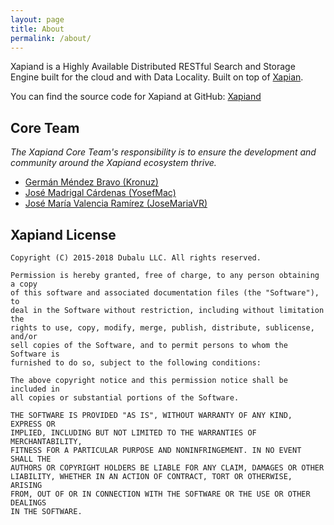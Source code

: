 ```yaml
---
layout: page
title: About
permalink: /about/
---
```


Xapiand is a Highly Available Distributed RESTful Search and Storage Engine
built for the cloud and with Data Locality. Built on top of [Xapian].

You can find the source code for Xapiand at GitHub:
[Xapiand][xapiand-organization]

[Xapian]: https://xapian.org
[Xapiand-organization]: https://github.com/Kronuz/Xapiand


## Core Team

*The Xapiand Core Team's responsibility is to ensure the development and
community around the Xapiand ecosystem thrive.*

* <a href="https://twitter.com/germbravo">Germán Méndez Bravo (Kronuz)</a>
* <a href="#">José Madrigal Cárdenas (YosefMac)</a>
* <a href="#">José María Valencia Ramírez (JoseMariaVR)</a>


## Xapiand License

```plain
Copyright (C) 2015-2018 Dubalu LLC. All rights reserved.

Permission is hereby granted, free of charge, to any person obtaining a copy
of this software and associated documentation files (the "Software"), to
deal in the Software without restriction, including without limitation the
rights to use, copy, modify, merge, publish, distribute, sublicense, and/or
sell copies of the Software, and to permit persons to whom the Software is
furnished to do so, subject to the following conditions:

The above copyright notice and this permission notice shall be included in
all copies or substantial portions of the Software.

THE SOFTWARE IS PROVIDED "AS IS", WITHOUT WARRANTY OF ANY KIND, EXPRESS OR
IMPLIED, INCLUDING BUT NOT LIMITED TO THE WARRANTIES OF MERCHANTABILITY,
FITNESS FOR A PARTICULAR PURPOSE AND NONINFRINGEMENT. IN NO EVENT SHALL THE
AUTHORS OR COPYRIGHT HOLDERS BE LIABLE FOR ANY CLAIM, DAMAGES OR OTHER
LIABILITY, WHETHER IN AN ACTION OF CONTRACT, TORT OR OTHERWISE, ARISING
FROM, OUT OF OR IN CONNECTION WITH THE SOFTWARE OR THE USE OR OTHER DEALINGS
IN THE SOFTWARE.
```
